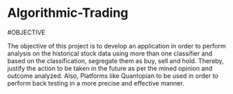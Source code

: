 # Algorithmic-Trading

#OBJECTIVE

The objective of this project is to develop an application in order to perform analysis on the historical stock data using more than one classifier and based on the classification, segregate them as buy, sell and hold. Thereby, justify the action to be taken in the future as per the mined opinion and outcome analyzed.
Also, Platforms like Quantopian to be used in order to perform back testing in a more precise and effective manner.

